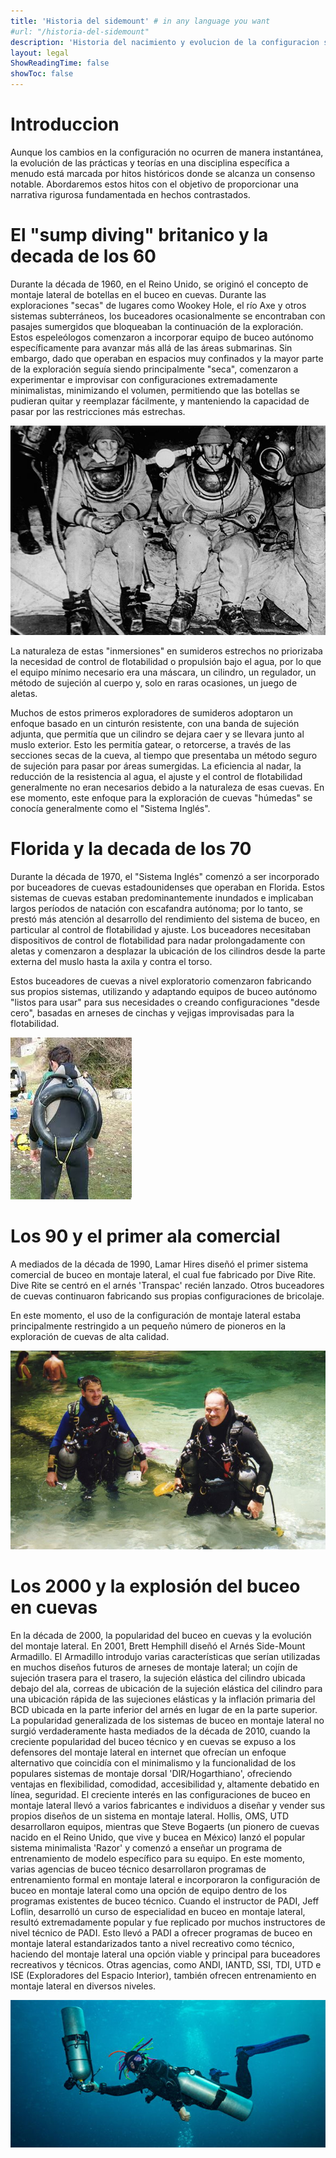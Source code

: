 ```yaml
---
title: 'Historia del sidemount' # in any language you want
#url: "/historia-del-sidemount"
description: 'Historia del nacimiento y evolucion de la configuracion sidemount en el buceo'
layout: legal
ShowReadingTime: false
showToc: false
---
```




# Introduccion
Aunque los cambios en la configuración no ocurren de manera instantánea, la evolución de las prácticas y teorías en una disciplina específica a menudo está marcada por hitos históricos donde se alcanza un consenso notable. Abordaremos estos hitos con el objetivo de proporcionar una narrativa rigurosa fundamentada en hechos contrastados.

# El "sump diving" britanico y la decada de los 60
Durante la década de 1960, en el Reino Unido, se originó el concepto de montaje lateral de botellas en el buceo en cuevas. Durante las exploraciones "secas" de lugares como Wookey Hole, el río Axe y otros sistemas subterráneos, los buceadores ocasionalmente se encontraban con pasajes sumergidos que bloqueaban la continuación de la exploración. Estos espeleólogos comenzaron a incorporar equipo de buceo autónomo específicamente para avanzar más allá de las áreas submarinas. Sin embargo, dado que operaban en espacios muy confinados y la mayor parte de la exploración seguía siendo principalmente "seca", comenzaron a experimentar e improvisar con configuraciones extremadamente minimalistas, minimizando el volumen, permitiendo que las botellas se pudieran quitar y reemplazar fácilmente, y manteniendo la capacidad de pasar por las restricciones más estrechas.

![buceadores en Wookey hole](/mendipcaveregistry_archivecavedivinggroup_7.jpg)

La naturaleza de estas "inmersiones" en sumideros estrechos no priorizaba la necesidad de control de flotabilidad o propulsión bajo el agua, por lo que el equipo mínimo necesario era una máscara, un cilindro, un regulador, un método de sujeción al cuerpo y, solo en raras ocasiones, un juego de aletas.

Muchos de estos primeros exploradores de sumideros adoptaron un enfoque basado en un cinturón resistente, con una banda de sujeción adjunta, que permitía que un cilindro se dejara caer y se llevara junto al muslo exterior. Esto les permitía gatear, o retorcerse, a través de las secciones secas de la cueva, al tiempo que presentaba un método seguro de sujeción para pasar por áreas sumergidas. La eficiencia al nadar, la reducción de la resistencia al agua, el ajuste y el control de flotabilidad generalmente no eran necesarios debido a la naturaleza de esas cuevas. En ese momento, este enfoque para la exploración de cuevas "húmedas" se conocía generalmente como el "Sistema Inglés".

# Florida y la decada de los 70
Durante la década de 1970, el "Sistema Inglés" comenzó a ser incorporado por buceadores de cuevas estadounidenses que operaban en Florida. Estos sistemas de cuevas estaban predominantemente inundados e implicaban largos períodos de natación con escafandra autónoma; por lo tanto, se prestó más atención al desarrollo del rendimiento del sistema de buceo, en particular al control de flotabilidad y ajuste. Los buceadores necesitaban dispositivos de control de flotabilidad para nadar prolongadamente con aletas y comenzaron a desplazar la ubicación de los cilindros desde la parte externa del muslo hasta la axila y contra el torso.

Estos buceadores de cuevas a nivel exploratorio comenzaron fabricando sus propios sistemas, utilizando y adaptando equipos de buceo autónomo "listos para usar" para sus necesidades o creando configuraciones "desde cero", basadas en arneses de cinchas y vejigas improvisadas para la flotabilidad.

![flotador](/flotador.jpeg)


# Los 90 y el primer ala comercial
A mediados de la década de 1990, Lamar Hires diseñó el primer sistema comercial de buceo en montaje lateral, el cual fue fabricado por Dive Rite. Dive Rite se centró en el arnés 'Transpac' recién lanzado. Otros buceadores de cuevas continuaron fabricando sus propias configuraciones de bricolaje.

En este momento, el uso de la configuración de montaje lateral estaba principalmente restringido a un pequeño número de pioneros en la exploración de cuevas de alta calidad.


![Buceadores de sidemount](/01.jpg)

# Los 2000 y la explosión del buceo en cuevas
En la década de 2000, la popularidad del buceo en cuevas y la evolución del montaje lateral.
En 2001, Brett Hemphill diseñó el Arnés Side-Mount Armadillo. El Armadillo introdujo varias características que serían utilizadas en muchos diseños futuros de arneses de montaje lateral; un cojín de sujeción trasera para el trasero, la sujeción elástica del cilindro ubicada debajo del ala, correas de ubicación de la sujeción elástica del cilindro para una ubicación rápida de las sujeciones elásticas y la inflación primaria del BCD ubicada en la parte inferior del arnés en lugar de en la parte superior. La popularidad generalizada de los sistemas de buceo en montaje lateral no surgió verdaderamente hasta mediados de la década de 2010, cuando la creciente popularidad del buceo técnico y en cuevas se expuso a los defensores del montaje lateral en internet que ofrecían un enfoque alternativo que coincidía con el minimalismo y la funcionalidad de los populares sistemas de montaje dorsal 'DIR/Hogarthiano', ofreciendo ventajas en flexibilidad, comodidad, accesibilidad y, altamente debatido en línea, seguridad. El creciente interés en las configuraciones de buceo en montaje lateral llevó a varios fabricantes e individuos a diseñar y vender sus propios diseños de un sistema en montaje lateral. Hollis, OMS, UTD desarrollaron equipos, mientras que Steve Bogaerts (un pionero de cuevas nacido en el Reino Unido, que vive y bucea en México) lanzó el popular sistema minimalista 'Razor' y comenzó a enseñar un programa de entrenamiento de modelo específico para su equipo. En este momento, varias agencias de buceo técnico desarrollaron programas de entrenamiento formal en montaje lateral e incorporaron la configuración de buceo en montaje lateral como una opción de equipo dentro de los programas existentes de buceo técnico. Cuando el instructor de PADI, Jeff Loflin, desarrolló un curso de especialidad en buceo en montaje lateral, resultó extremadamente popular y fue replicado por muchos instructores de nivel técnico de PADI. Esto llevó a PADI a ofrecer programas de buceo en montaje lateral estandarizados tanto a nivel recreativo como técnico, haciendo del montaje lateral una opción viable y principal para buceadores recreativos y técnicos. Otras agencias, como ANDI, IANTD, SSI, TDI, UTD e ISE (Exploradores del Espacio Interior), también ofrecen entrenamiento en montaje lateral en diversos niveles.


![Sidemount recreativo](/sidemount-02_11b38_lg.jpg)